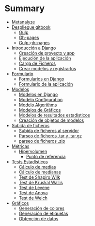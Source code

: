 # Summary
* [Metanalyze](./README.md)
* [Despliegue gitbook]()
	* [Gulp]()
	* [Gh-pages]()
	* [Gulp-gh-pages]()
* [Introducción a Django]()
	* [Creación de proyecto y app ](./introduccion.md)
	* [Ejecución de la aplicación](./ejecucion.md)
	* [Carga de Ficheros](./cargaFicheros.md)
	* [Crear modelos y registrarlos](./modelos.md)
* [Formulario]()
	* [Formularios en Django](./djangoForm.md)
	* [Formulario de la aplicación](./formulario.md)
* [Modelos]()
	* [Modelos en Django](./djangoModel.md)
	* [Modelo Configuration](./configurationModel.md)
	* [Modelo Algorithms](./algorithmsModel.md)
	* [Modelos de Gráficos](./chartModel.md)
	* [Modelos de resultados estadísticos](./statisticModel.md)
	* [Creación de objetos de modelos](instanceModel.md)
* [Subida de ficheros]()
	* [Subida de ficheros al servidor]()
	* [Parseo de ficheros .tar y .tar.gz]()
	* [parseo de ficheros .zip]()
* [Métricas]()
	* [Hipervolumen]()
		* [Punto de referencia]()
* [Tests Estadísticos]()
	* [Cálculo de medias]()
	* [Cálculo de medianas]()
	* [Test de Shapiro Wilk]()
	* [Test de Kruskal Wallis]()
	* [Test de Levene]()
	* [Test de Anova]()
	* [Test de Welch]()
* [Gráficos]()
	* [Generación de colores]()
	* [Generación de etiquetas]()
	* [Obtención de datos]()
